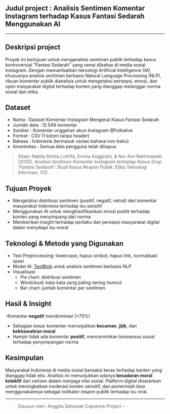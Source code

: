 ## Judul project : Analisis Sentimen Komentar Instagram terhadap Kasus Fantasi Sedarah Menggunakan AI
---
## Deskripsi project
Proyek ini bertujuan untuk menganalisis sentimen publik terhadap kasus kontroversial "Fantasi Sedarah" yang ramai dibahas di media sosial Instagram. Dengan memanfaatkan teknologi Artificial Intelligence (AI), khususnya analisis sentimen berbasis Natural Language Processing (NLP), ribuan komentar publik dianalisis untuk mengetahui persepsi, emosi, dan opini masyarakat digital terhadap konten yang dianggap melanggar norma sosial dan etika.

## Dataset
- Nama : Dataset Komentar Instagram Mengenai Kasus Fantasi Sedarah  
- Jumlah data : 12.549 komentar  
- Sumber : Komentar unggahan akun Instagram @Folkative  
- Format : CSV (1 kolom tanpa header)  
- Bahasa : Indonesia (termasuk variasi bahasa non-baku)  
- Anonimitas : Semua data pengguna telah dihapus

> Sitasi:
> Nabila Shinta Luthfia, Ervina Anggraini, & Nur Aini Rakhmawati. (2025). *Analisis Sentimen Komentar Instagram terhadap Kasus Grup ‘Fantasi Sedarah’: Studi Kasus Respon Publik*. Etika Teknologi Informasi, 1(2).


## Tujuan Proyek
- Mengetahui distribusi sentimen (positif, negatif, netral) dari komentar masyarakat Indonesia terhadap isu sensitif
- Menggunakan AI untuk mengklasifikasikan emosi publik terhadap konten yang menyimpang dari norma
- Memberikan insight terhadap perilaku dan persepsi masyarakat digital dalam menyikapi isu moral

## Teknologi & Metode yang Digunakan
- Text Preprocessing: lowercase, hapus simbol, hapus link, normalisasi spasi
- Model AI: [TextBlob](https://textblob.readthedocs.io/) untuk analisis sentimen berbasis NLP
- Visualisasi:
  - Pie chart: distribusi sentimen
  - Wordcloud: kata-kata yang paling sering muncul
  - Bar chart: jumlah komentar per sentimen

## Hasil & Insight
-Komentar **negatif** mendominasi (>75%)
- Sebagian besar komentar menunjukkan **kecaman**, **jijik**, dan **kekhawatiran moral**
- Hampir tidak ada komentar **positif**, mencerminkan konsensus sosial terhadap penyimpangan norma

## Kesimpulan
Masyarakat Indonesia di media sosial bereaksi keras terhadap konten yang dianggap tidak etis.
Analisis ini menunjukkan adanya **kesadaran moral kolektif** dari netizen dalam menjaga nilai sosial.
Platform digital disarankan untuk meningkatkan moderasi konten sensitif, dan pemerintah bisa menggunakannya sebagai indikator respon publik terhadap isu viral.

---

> Disusun oleh:
> Anggita Setiawati
> Capstone Project –  

